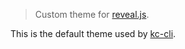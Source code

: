 > Custom theme for [reveal.js](https://github.com/hakimel/reveal.js/).

This is the default theme used by [kc-cli](https://www.npmjs.com/package/@infosupport/kc-cli).
